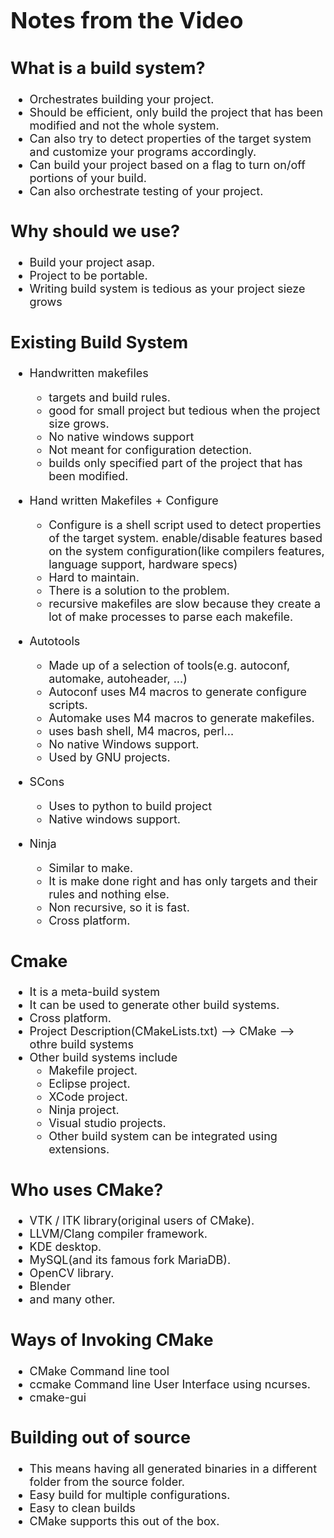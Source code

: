 <span style="font-size:18px">

# Notes from the Video

## What is a build system?

* Orchestrates building your project.
* Should be efficient, only build the project that has been modified and not the whole system.
* Can also try to detect properties of the target system and customize your programs accordingly.
* Can build your project based on a flag to turn on/off portions of your build.
* Can also orchestrate testing of your project.

## Why should we use?
* Build your project asap.
* Project to be portable.
* Writing build system is tedious as your project sieze grows

## Existing Build System
* Handwritten makefiles
  * targets and build rules.
  * good for small project but tedious when the project size grows.
  * No native windows support
  * Not meant for configuration detection.
  * builds only specified part of the project that has been modified.

* Hand written Makefiles + Configure
  * Configure is a shell script used to detect properties of the target system. enable/disable features based on the system configuration(like compilers features, language support, hardware specs)
  * Hard to maintain.
  * There is a solution to the problem.
  * recursive makefiles are slow because they create a lot of make processes to parse each makefile.

* Autotools
  * Made up of a selection of tools(e.g. autoconf, automake, autoheader, ...)
  * Autoconf uses M4 macros to generate configure scripts.
  * Automake uses M4 macros to generate makefiles.
  * uses bash shell, M4 macros, perl...
  * No native Windows support.
  * Used by GNU projects.

* SCons
  * Uses to python to build project
  * Native windows support.

* Ninja
  * Similar to make.
  * It is make done right and has only targets and their rules and nothing else.
  * Non recursive, so it is fast.
  * Cross platform.

## Cmake

* It is a meta-build system
* It can be used to generate other build systems.
* Cross platform.
* Project Description(CMakeLists.txt) --> CMake --> othre build systems
* Other build systems include
  * Makefile project.
  * Eclipse project.
  * XCode project.
  * Ninja project.
  * Visual studio projects.
  * Other build system can be integrated using extensions.

## Who uses CMake?

* VTK / ITK library(original users of CMake).
* LLVM/Clang compiler framework.
* KDE desktop.
* MySQL(and its famous fork MariaDB).
* OpenCV library.
* Blender
* and many other.

## Ways of Invoking CMake
* CMake Command line tool
* ccmake Command line User Interface using ncurses.
* cmake-gui

## Building out of source
* This means having all generated binaries in a different folder from the source folder.
* Easy build for multiple configurations.
* Easy to clean builds
* CMake supports this out of the box.

  
